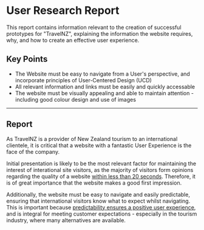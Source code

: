 # User Research Report
This report contains information relevant to the creation of successful prototypes for "TravelNZ", explaining the information the website requires, why, and how to create an effective user experience.

## Key Points
- The Website must be easy to navigate from a User's perspective, and incorporate principles of User-Centered Design (UCD)
- All relevant information and links must be easily and quickly accessable
- The website must be visually appealing and able to maintain attention - including good colour design and use of images

---

## Report
As TravelNZ is a provider of New Zealand tourism to an international clientele, it is critical that a website with a fantastic User Experience is the face of the company. 

Initial presentation is likely to be the most relevant factor for maintaining the interest of interational site visitors, as the majority of visitors form opinions regarding the quality of a website [within less than 20 seconds](https://www.originalbox.co/blog/average-time-spent-websites#:~:text=Did%20you%20know%20that%20on,stay%20or%20leave%20your%20website?). Therefore, it is of great importance that the website makes a good first impression.

Additionally, the website must be easy to navigate and easily predictable, ensuring that international visitors know what to expect whilst navigating. This is important because [predictability ensures a positive user experience](https://uxmag.com/articles/being-predictable#:~:text=predictability%20extends%20further%20than,and%20affects%20sales%20growth%20positively.), and is integral for meeting customer expectations - especially in the tourism industry, where many alternatives are available.

